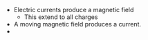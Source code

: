 - Electric currents produce a magnetic field
	- This extend to all charges
- A moving magnetic field produces a current. 
- 